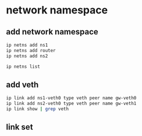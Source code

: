 # network namespace

## add network namespace

```bash
ip netns add ns1
ip netns add router
ip netns add ns2

ip netns list
```

## add veth

```bash
ip link add ns1-veth0 type veth peer name gw-veth0
ip link add ns2-veth0 type veth peer name gw-veth1
ip link show | grep veth
```

## link set

```bash

```
